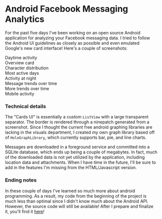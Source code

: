 # Android Facebook Messaging Analytics

For the past five days I've been working on an open source Android application for
analyzing your Facebook messaging data. I tried to follow the Android UI guidelines
as closely as possible and even emulated Google's new card interface! Here's a couple of screenshots:

<div class="photo" width="300" cloudinary src="a_z1rgtr.png">Daytime activity</div>

<div class="photo" width="300" cloudinary src="i_wpqqr4.png">Overview card</div>
<div class="photo" width="300" cloudinary src="c_dbse7z.png">Character distribution</div>
<div class="photo" width="300" cloudinary src="d_h6d0pn.png">Most active days</div>
<div class="photo" width="300" cloudinary src="e_qk9d0s.png">Activity at night</div>
<div class="photo" width="300" cloudinary src="f_eiuuoq.png">Message trends over time</div>
<div class="photo" width="300" cloudinary src="g_ffy6cr.png">More trends over time</div>
<div class="photo" width="300" cloudinary src="h_vduduk.png">Mobile activity</div>

### Technical details

The "Cards UI" is essentially a custom `ListView` with a large transparent separator.
The border is rendered through a ninepatch generated from a screenshot. Since I thought the current
free android graphing libraries are lacking in the visuals department, I created my own
graph library based off of `HoloGraphLibrary`, which currently supports bar, pie, and line charts.

Messages are downloaded in a foreground service and committed into a SQLite database, which ends up being a
couple of megabytes. In fact, much of the downloaded data is not yet utilized by the application,
including location data and attachments. When I have time in the future,  I'll be sure to add in the features
I'm missing from the HTML/Javascript version.

### Ending notes

In these couple of days I've learned so much more about android programming. As a result, my code
from the beginning of the project is much less than optimal since I didn't know much about the Android API.
However, the source code will still be available! After I prepare and finalize it, you'll find it [here](http://github.com/scen/)!